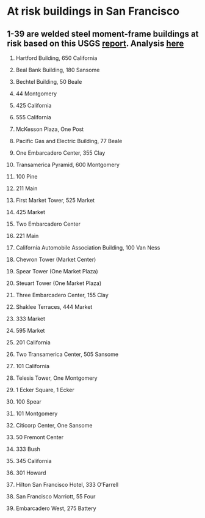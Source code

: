 # At risk buildings in San Francisco

## 1-39 are welded steel moment-frame buildings at risk based on this USGS [report](https://pubs.usgs.gov/sir/2017/5013/sir20175013iq.pdf). Analysis [here](https://www.nytimes.com/2018/06/14/us/california-earthquakes-high-rises.html)

1. Hartford Building, 650 California

2. Beal Bank Building, 180 Sansome

3. Bechtel Building, 50 Beale

4. 44 Montgomery

5. 425 California

6. 555 California

7. McKesson Plaza, One Post

8. Pacific Gas and Electric Building, 77 Beale

9. One Embarcadero Center, 355 Clay

10. Transamerica Pyramid, 600 Montgomery

11. 100 Pine

12. 211 Main

13. First Market Tower, 525 Market

14. 425 Market

15. Two Embarcadero Center

16. 221 Main

17. California Automobile Association Building, 100 Van Ness

18. Chevron Tower (Market Center)

19. Spear Tower (One Market Plaza)

20. Steuart Tower (One Market Plaza)

21. Three Embarcadero Center, 155 Clay

22. Shaklee Terraces, 444 Market

23. 333 Market

24. 595 Market

25. 201 California

26. Two Transamerica Center, 505 Sansome

27. 101 California

28. Telesis Tower, One Montgomery

29. 1 Ecker Square, 1 Ecker

30. 100 Spear

31. 101 Montgomery

32. Citicorp Center, One Sansome

33. 50 Fremont Center

34. 333 Bush

35. 345 California

36. 301 Howard

37. Hilton San Francisco Hotel, 333 O’Farrell

38. San Francisco Marriott, 55 Four

39. Embarcadero West, 275 Battery
